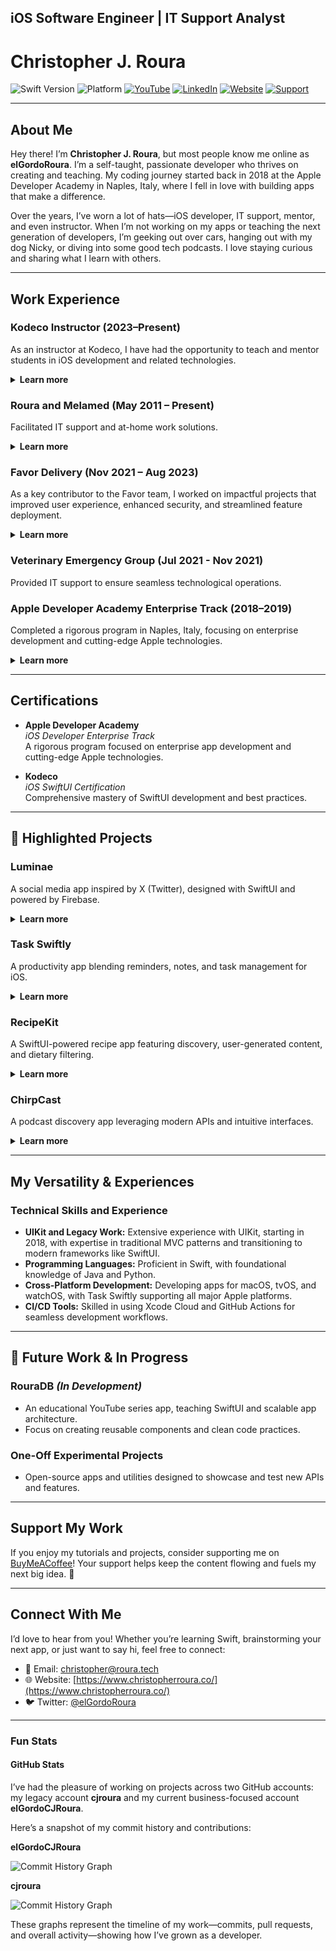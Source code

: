 
## iOS Software Engineer | IT Support Analyst
# Christopher J. Roura

![Swift Version](https://img.shields.io/badge/Swift-6-orange)
![Platform](https://img.shields.io/badge/Platform-iOS-lightgrey)
[![YouTube](https://img.shields.io/badge/YouTube-elGordoRoura-red?logo=youtube&logoColor=white)](https://www.youtube.com/@elGordoRoura)
[![LinkedIn](https://img.shields.io/badge/LinkedIn-cjroura-blue?logo=linkedin&logoColor=white)](https://www.linkedin.com/in/cjroura/)
[![Website](https://img.shields.io/badge/Website-Christopher%20Roura-brightgreen?logo=google-chrome&logoColor=white)](https://www.christopherroura.co/)
[![Support](https://img.shields.io/badge/Support-Buy%20Me%20a%20Coffee-yellow?logo=buy-me-a-coffee&logoColor=white)](https://www.buymeacoffee.com/elGordoRoura/)

---

## About Me

Hey there! I’m **Christopher J. Roura**, but most people know me online as **elGordoRoura**. I’m a self-taught, passionate developer who thrives on creating and teaching. My coding journey started back in 2018 at the Apple Developer Academy in Naples, Italy, where I fell in love with building apps that make a difference.

Over the years, I’ve worn a lot of hats—iOS developer, IT support, mentor, and even instructor. When I’m not working on my apps or teaching the next generation of developers, I’m geeking out over cars, hanging out with my dog Nicky, or diving into some good tech podcasts. I love staying curious and sharing what I learn with others.

---

## Work Experience

### **Kodeco Instructor (2023–Present)**  
As an instructor at Kodeco, I have had the opportunity to teach and mentor students in iOS development and related technologies.

<details>
  <summary><strong>Learn more</strong></summary>

  - **Led Two iOS Bootcamps:** Taught foundational and advanced iOS development, covering SwiftUI, protocol-oriented programming, generics, and clean, scalable architectures.  
  - **Taught VisionOS Bootcamp:** Introduced students to Apple's spatial computing framework, enabling them to build immersive applications for Vision Pro.  
  - **Scheduled to Lead Additional Bootcamps:** Preparing to lead future bootcamps focused on iOS development and Apple Intelligence (Apple's version of artificial intelligence).  

</details>

### **Roura and Melamed (May 2011 – Present)**  
Facilitated IT support and at-home work solutions.

<details>
  <summary><strong>Learn more</strong></summary>

  - **Customized IT Solutions:** Responsibilities ranged from setting up secure networks to assisting clients in transitioning to remote work environments seamlessly.

</details>

### **Favor Delivery (Nov 2021 – Aug 2023)**  
As a key contributor to the Favor team, I worked on impactful projects that improved user experience, enhanced security, and streamlined feature deployment.

<details>
  <summary><strong>Learn more</strong></summary>

  - **Rebuilt the Credit Card Scanning Interface:** Transitioned from Card.io to Stripe for improved payment control and security, while developing a custom interface using VisionKit to meet unique design requirements.  
  - **Integrated Forter SDK:** Implemented this third-party security client to safeguard the platform against bad actors and prevent misuse by users or drivers.  
  - **LaunchDarkly Integration:** Designed and implemented the architecture for LaunchDarkly, a feature flag management tool, to facilitate controlled feature rollouts.  
  - **Redesigned Address Screen Workflow:** Led the cross-team effort to restructure the address screen flow as part of a larger overhaul initiative.

</details>

### **Veterinary Emergency Group (Jul 2021 - Nov 2021)**  
Provided IT support to ensure seamless technological operations.

### **Apple Developer Academy Enterprise Track (2018–2019)**  
Completed a rigorous program in Naples, Italy, focusing on enterprise development and cutting-edge Apple technologies.

<details>
  <summary><strong>Learn more</strong></summary>

  - This program emphasized hands-on projects, team collaboration, and innovation using Apple's latest tools and frameworks.

</details>

---

## Certifications

- **Apple Developer Academy**  
  *iOS Developer Enterprise Track*  
  A rigorous program focused on enterprise app development and cutting-edge Apple technologies.

- **Kodeco**  
  *iOS SwiftUI Certification*  
  Comprehensive mastery of SwiftUI development and best practices.

---

## 🚀 Highlighted Projects

### **Luminae**  
A social media app inspired by X (Twitter), designed with SwiftUI and powered by Firebase.

<details>
  <summary><strong>Learn more</strong></summary>

  - Features include dynamic feeds, user profiles, and real-time analytics.

</details>

### **Task Swiftly**  
A productivity app blending reminders, notes, and task management for iOS.

<details>
  <summary><strong>Learn more</strong></summary>

  - Optimized for SwiftUI with seamless integration into the iOS ecosystem.

</details>

### **RecipeKit**  
A SwiftUI-powered recipe app featuring discovery, user-generated content, and dietary filtering.

<details>
  <summary><strong>Learn more</strong></summary>

  - **Development Roadmap:**
    - **MVP:** Recipe database, user accounts, and basic filtering.  
    - **Future:** Multi-language support, meal planning, and personalized recommendations.

</details>

### **ChirpCast**  
A podcast discovery app leveraging modern APIs and intuitive interfaces.

<details>
  <summary><strong>Learn more</strong></summary>

  - Highlights user-friendly search, curated lists, and a cross-platform experience.

</details>

---

## My Versatility & Experiences

### Technical Skills and Experience

- **UIKit and Legacy Work:** Extensive experience with UIKit, starting in 2018, with expertise in traditional MVC patterns and transitioning to modern frameworks like SwiftUI.  
- **Programming Languages:** Proficient in Swift, with foundational knowledge of Java and Python.  
- **Cross-Platform Development:** Developing apps for macOS, tvOS, and watchOS, with Task Swiftly supporting all major Apple platforms.  
- **CI/CD Tools:** Skilled in using Xcode Cloud and GitHub Actions for seamless development workflows.

---

## 🌱 Future Work & In Progress

### **RouraDB** *(In Development)*  
- An educational YouTube series app, teaching SwiftUI and scalable app architecture.  
- Focus on creating reusable components and clean code practices.

### One-Off Experimental Projects  
- Open-source apps and utilities designed to showcase and test new APIs and features.

---

## Support My Work

If you enjoy my tutorials and projects, consider supporting me on [BuyMeACoffee](https://www.buymeacoffee.com/elGordoRoura/)! Your support helps keep the content flowing and fuels my next big idea. 🙌

---

## Connect With Me

I’d love to hear from you! Whether you’re learning Swift, brainstorming your next app, or just want to say hi, feel free to connect:

- 💌 Email: [christopher@roura.tech](mailto:christopher@roura.tech)  
- 🌐 Website: [https://www.christopherroura.co/](https://www.christopherroura.co/)  
- 🐦 Twitter: [@elGordoRoura](https://twitter.com/elGordoRoura)

---

### Fun Stats

#### **GitHub Stats**

I’ve had the pleasure of working on projects across two GitHub accounts: my legacy account **cjroura** and my current business-focused account **elGordoCJRoura**. 

Here’s a snapshot of my commit history and contributions:

**elGordoCJRoura**

![Commit History Graph](https://ghchart.rshah.org/elGordoCJRoura)

**cjroura**

![Commit History Graph](https://ghchart.rshah.org/cjroura)

These graphs represent the timeline of my work—commits, pull requests, and overall activity—showing how I’ve grown as a developer.
